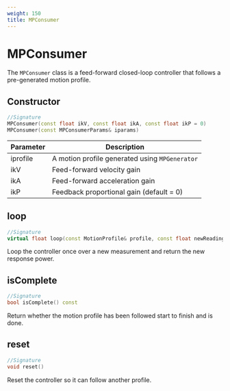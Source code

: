 ```yaml
---
weight: 150
title: MPConsumer
---
```


# MPConsumer

The `MPConsumer` class is a feed-forward closed-loop controller that follows a pre-generated motion profile.

## Constructor

```c++
//Signature
MPConsumer(const float ikV, const float ikA, const float ikP = 0)
MPConsumer(const MPConsumerParams& iparams)
```

Parameter | Description
----------|------------
iprofile | A motion profile generated using `MPGenerator`
ikV | Feed-forward velocity gain
ikA | Feed-forward acceleration gain
ikP | Feedback proportional gain (default = 0)

## loop

```c++
//Signature
virtual float loop(const MotionProfile& profile, const float newReading)
```
Loop the controller once over a new measurement and return the new response power.

## isComplete

```c++
//Signature
bool isComplete() const
```

Return whether the motion profile has been followed start to finish and is done.

## reset

```c++
//Signature
void reset()
```

Reset the controller so it can follow another profile.
